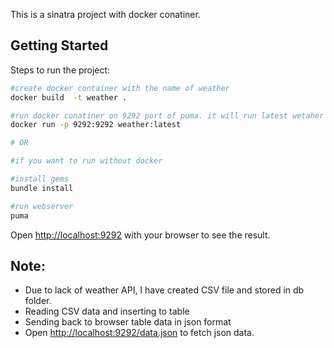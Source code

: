 This is a sinatra project with docker conatiner.

## Getting Started

Steps to run the project:

```bash
#create docker container with the name of weather
docker build  -t weather .

#run docker conatiner on 9292 port of puma. it will run latest wetaher conatiner.
docker run -p 9292:9292 weather:latest

# OR

#if you want to run without docker

#install gems
bundle install

#run webserver
puma
```

Open [http://localhost:9292](http://localhost:9292) with your browser to see the result.


## Note:
- Due to lack of weather API, I have created CSV file and stored in db folder.
- Reading CSV data and inserting to table
- Sending back to browser table data in json format 
- Open [http://localhost:9292/data.json](http://localhost:9292/data.json) to fetch json data.
